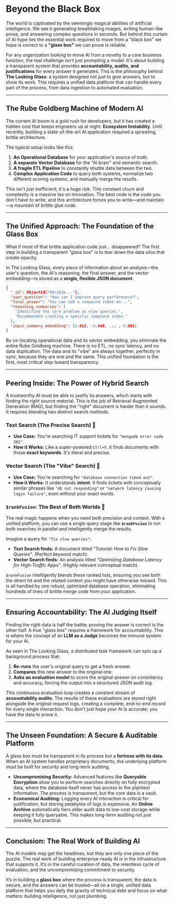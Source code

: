 # Beyond the Black Box

The world is captivated by the seemingly magical abilities of artificial intelligence. We see it generating breathtaking images, writing human-like prose, and answering complex questions in seconds. But behind this curtain of AI hype lies the essential work required to move from a "black box" we hope is correct to a **"glass box"** we can prove is reliable.

For any organization looking to move AI from a novelty to a core business function, the real challenge isn't just prompting a model. It's about building a transparent system that provides **accountability, audits, and justifications** for every answer it generates. This is the philosophy behind **The Looking Glass**: a system designed not just to give answers, but to show its work. This requires a unified data platform that can handle every part of the process, from data ingestion to automated evaluation.

-----

## The Rube Goldberg Machine of Modern AI

The current AI boom is a gold rush for developers, but it has created a hidden cost that keeps engineers up at night: **Ecosystem Instability**. Until recently, building a state-of-the-art AI application required a sprawling, brittle architecture.

The typical setup looks like this:

1.  **An Operational Database** for your application's source of truth.
2.  **A separate Vector Database** for the "AI brain" and semantic search.
3.  **A fragile ETL Pipeline** to constantly shuttle data between the two.
4.  **Complex Application Code** to query both systems, normalize two different scoring systems, and manually merge the results.

This isn't just inefficient; it's a huge risk. This constant churn and complexity is a massive tax on innovation. The best code is the code you don't have to write, and this architecture forces you to write—and maintain—a mountain of brittle glue code.

-----

## The Unified Approach: The Foundation of the Glass Box

What if most of that brittle application code just… disappeared? The first step in building a transparent "glass box" is to tear down the data silos that create opacity.

In The Looking Glass, every piece of information about an analysis—the user's question, the AI's reasoning, the final answer, and the vector embedding—is stored as a **single, flexible JSON document**.

```json
{
  "_id": ObjectId("66c2d1b..."),
  "user_question": "How can I improve query performance?",
  "final_answer": "You can add a compound index on...",
  "reasoning_summaries": [
    "Identified the core problem as slow queries.",
    "Recommended creating a specific compound index."
  ],
  "input_summary_embedding": [0.012, -0.045, ... , 0.081] 
}
```

By co-locating operational data and its vector embedding, you eliminate the entire Rube Goldberg machine. There is no ETL, no sync latency, and no data duplication. The data and its "vibe" are always together, perfectly in sync, because they are one and the same. This unified foundation is the first, most critical step toward transparency.

-----

## Peering Inside: The Power of Hybrid Search

A trustworthy AI must be able to justify its answers, which starts with finding the *right* source material. This is the job of Retrieval-Augmented Generation (RAG), but finding the "right" document is harder than it sounds. It requires blending two distinct search methods.

### Text Search (The Precise Search) 🎯

  * **Use Case:** You're searching IT support tickets for `"mongodb error code 202"`.
  * **How it Works:** Like a super-powered `Ctrl+F`, it finds documents with those **exact keywords**. It's literal and precise.

### Vector Search (The "Vibe" Search) 🧠

  * **Use Case:** You're searching for `"database connection timed out"`.
  * **How it Works:** It understands **intent**. It finds tickets with conceptually similar phrases like `"db not responding"` or `"network latency causing login failure"`, even without your exact words.

### `$rankFusion`: The Best of Both Worlds 🤝

The real magic happens when you need both precision and context. With a unified platform, you can use a single query stage like **`$rankFusion`** to run both searches in parallel and intelligently merge the results.

Imagine a query for `"fix slow queries"`:

  * **Text Search finds:** A document titled *"Tutorial: How to Fix Slow Queries"*. (Perfect keyword match).
  * **Vector Search finds:** An analysis titled *"Optimizing Database Latency for High-Traffic Apps"*. (Highly relevant conceptual match).

`$rankFusion` intelligently blends these ranked lists, ensuring you see both the direct hit and the related context you might have otherwise missed. This is all handled by one robust, optimized database operation, eliminating hundreds of lines of brittle merge code from your application.

-----

## Ensuring Accountability: The AI Judging Itself

Finding the right data is half the battle; proving the answer is correct is the other half. A true "glass box" requires a framework for accountability. This is where the concept of an **LLM as a Judge** becomes the immune system for your AI.

As seen in The Looking Glass, a distributed task framework can spin up a background process that:

1.  **Re-runs** the user's original query to get a fresh answer.
2.  **Compares** this new answer to the original one.
3.  **Asks an evaluation model** to score the original answer on consistency and accuracy, forcing the output into a structured JSON audit log.

This continuous evaluation loop creates a constant stream of **accountability audits**. The results of these evaluations are stored right alongside the original request logs, creating a complete, end-to-end record for every single interaction. You don't just hope your AI is accurate; you have the data to prove it.

-----

## The Unseen Foundation: A Secure & Auditable Platform

A glass box must be transparent in its process but a **fortress with its data**. When an AI system handles proprietary documents, the underlying platform must be built for security and long-term auditing.

  * **Uncompromising Security:** Advanced features like **Queryable Encryption** allow you to perform searches directly on fully encrypted data, where the database itself never has access to the plaintext information. The process is transparent, but the core data is a vault.
  * **Economical Auditing:** Logging every AI interaction is critical for justification, but storing petabytes of logs is expensive. An **Online Archive** automatically tiers older audit data to low-cost storage while keeping it fully queryable. This makes long-term auditing not just possible, but practical.

-----

## Conclusion: The Real Work of Building AI

The AI models may get the headlines, but they are only one piece of the puzzle. The real work of building enterprise-ready AI is in the infrastructure that supports it. It’s in the careful curation of data, the relentless cycle of evaluation, and the uncompromising commitment to security.

It’s in building a **glass box** where the process is transparent, the data is secure, and the answers can be trusted—all on a single, unified data platform that helps you defy the gravity of technical debt and focus on what matters: building intelligence, not just plumbing.

